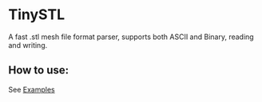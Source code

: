 
# TinySTL
A fast .stl mesh file format parser, supports both ASCII and Binary, reading and writing.

## How to use:
See [Examples](https://github.com/iyadahmed/TinySTL_examples/tree/main)
